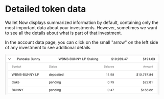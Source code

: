 # Detailed token data

Wallet Now displays summarized information by default, containing only the most important data about your investments. However, sometimes we want to see all the details about what is part of that investment.

In the account data page, you can click on the small "arrow" on the left side of any investment to see additional details.

![](../.gitbook/assets/detailedview.png)



